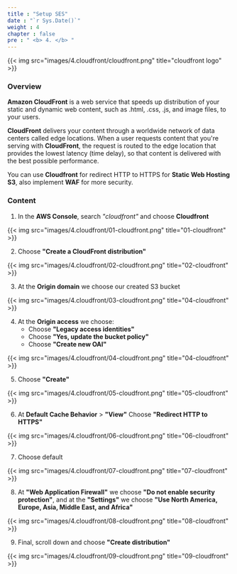 ```yaml
---
title : "Setup SES"
date : "`r Sys.Date()`"
weight : 4
chapter : false
pre : " <b> 4. </b> "
---
```


{{< img src="images/4.cloudfront/cloudfront.png" title="cloudfront logo" >}}

### Overview

**Amazon CloudFront** is a web service that speeds up distribution of your static and dynamic web content, such as .html, .css, .js, and image files, to your users.

**CloudFront** delivers your content through a worldwide network of data centers called edge locations. When a user requests content that you're serving with **CloudFront**, the request is routed to the edge location that provides the lowest latency (time delay), so that content is delivered with the best possible performance.

You can use **Cloudfront** for redirect HTTP to HTTPS for **Static Web Hosting S3**, also implement **WAF** for more security.

### Content

1. In the **AWS Console**, search *"cloudfront"* and choose **Cloudfront**

{{< img src="images/4.cloudfront/01-cloudfront.png" title="01-cloudfront" >}}

2. Choose **"Create a CloudFront distribution"**

{{< img src="images/4.cloudfront/02-cloudfront.png" title="02-cloudfront" >}}

3. At the **Origin domain** we choose our created S3 bucket

{{< img src="images/4.cloudfront/03-cloudfront.png" title="04-cloudfront" >}}

4. At the **Origin access** we choose:
   - Choose **"Legacy access identities"**
   - Choose **"Yes, update the bucket policy"**
   - Choose **"Create new OAI"**

{{< img src="images/4.cloudfront/04-cloudfront.png" title="04-cloudfront" >}}

5. Choose **"Create"**

{{< img src="images/4.cloudfront/05-cloudfront.png" title="05-cloudfront" >}}

6. At **Default Cache Behavior** > **"View"** Choose **"Redirect HTTP to HTTPS"**

{{< img src="images/4.cloudfront/06-cloudfront.png" title="06-cloudfront" >}}

7. Choose default

{{< img src="images/4.cloudfront/07-cloudfront.png" title="07-cloudfront" >}}

8. At **"Web Application Firewall"** we choose **"Do not enable security protection"**, and at the **"Settings"** we choose **"Use North America, Europe, Asia, Middle East, and Africa"**

{{< img src="images/4.cloudfront/08-cloudfront.png" title="08-cloudfront" >}}

9. Final, scroll down and choose **"Create distribution"**

{{< img src="images/4.cloudfront/09-cloudfront.png" title="09-cloudfront" >}}

